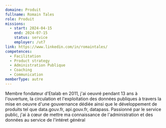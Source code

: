 ```yaml
---
domaine: Produit
fullname: Romain Tales
role: Produit
missions:
  - start: 2024-04-15
    end: 2024-07-15
    status: service
    employer: /ut7
link: https://www.linkedin.com/in/romaintales/
competences:
  - Facilitation
  - Product strategy
  - Administration Publique
  - Coaching
  - Communication
memberType: autre
---
```

Membre fondateur d'Etalab en 2011, j'ai oeuvré pendant 13 ans à l'ouverture, la circulation et l'exploitation des données publiques à travers la mise en oeuvre d'une gouvernance dédiée ainsi que le développement de produits tel que data.gouv.fr, api.gouv.fr, datapass. Passionné par le service public, j'ai à cœur de mettre ma connaissance de l'administration et des données au service de l'intéret général

